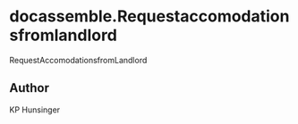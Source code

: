 # docassemble.Requestaccomodationsfromlandlord

RequestAccomodationsfromLandlord

## Author

KP Hunsinger

